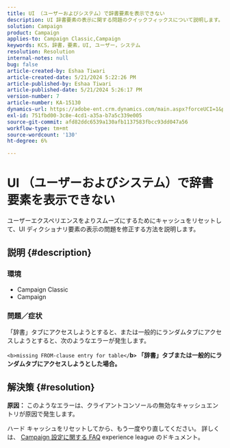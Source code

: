 ```yaml
---
title: UI （ユーザーおよびシステム）で辞書要素を表示できない
description: UI 辞書要素の表示に関する問題のクイックフィックスについて説明します。
solution: Campaign
product: Campaign
applies-to: Campaign Classic,Campaign
keywords: KCS，辞書，要素，UI, ユーザー，システム
resolution: Resolution
internal-notes: null
bug: false
article-created-by: Eshaa Tiwari
article-created-date: 5/21/2024 5:22:26 PM
article-published-by: Eshaa Tiwari
article-published-date: 5/21/2024 5:26:17 PM
version-number: 7
article-number: KA-15130
dynamics-url: https://adobe-ent.crm.dynamics.com/main.aspx?forceUCI=1&pagetype=entityrecord&etn=knowledgearticle&id=94aeecad-9617-ef11-9f8a-6045bd006793
exl-id: 751fbd00-3c8e-4cd1-a35a-b7a5c339e005
source-git-commit: afd82ddc6539a130afb1137583fbcc93dd047a56
workflow-type: tm+mt
source-wordcount: '130'
ht-degree: 6%

---
```


# UI （ユーザーおよびシステム）で辞書要素を表示できない


ユーザーエクスペリエンスをよりスムーズにするためにキャッシュをリセットして、UI ディクショナリ要素の表示の問題を修正する方法を説明します。

## 説明 {#description}


### <b>環境</b>

- Campaign Classic
- Campaign


### <b>問題／症状</b>

「辞書」タブにアクセスしようとすると、または一般的にランダムタブにアクセスしようとすると、次のようなエラーが発生します。

`<b>missing FROM-clause entry for table</`<b>b`>` 「辞書」タブまたは一般的にランダムタブにアクセスしようとした場合。</b>


## 解決策 {#resolution}





<b>原因：</b>
このようなエラーは、クライアントコンソールの無効なキャッシュエントリが原因で発生します。



ハード キャッシュをリセットしてから、もう一度やり直してください。 詳しくは、 [Campaign 設定に関する FAQ](https://experienceleague.adobe.com/docs/campaign-classic/using/getting-started/starting-with-adobe-campaign/faq/faq-campaign-config.html?lang=en) experience league のドキュメント。


<br>
